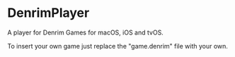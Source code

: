 # DenrimPlayer

A player for Denrim Games for macOS, iOS and tvOS.

To insert your own game just replace the "game.denrim" file with your own.